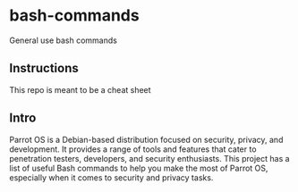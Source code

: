 # bash-commands
General use bash commands

## Instructions
This repo is meant to be a cheat sheet

## Intro
Parrot OS is a Debian-based distribution focused on security, privacy, and development. It provides a range of tools and features that cater to penetration testers, developers, and security enthusiasts. This project has a list of useful Bash commands to help you make the most of Parrot OS, especially when it comes to security and privacy tasks.